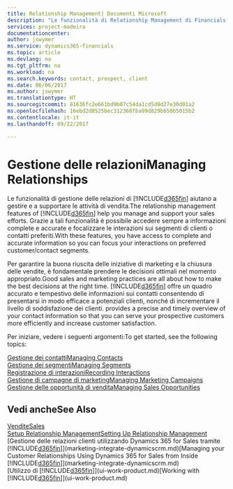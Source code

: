 ```yaml
---
title: Relationship Management| Documenti Microsoft
description: "Le funzionalità di Relationship Management di Financials supportano le attività di vendita e consentono di accedere alle informazioni sui contatti e i potenziali clienti in modo da poter assistere in modo efficiente i clienti."
services: project-madeira
documentationcenter: 
author: jswymer
ms.service: dynamics365-financials
ms.topic: article
ms.devlang: na
ms.tgt_pltfrm: na
ms.workload: na
ms.search.keywords: contact, prospect, client
ms.date: 06/06/2017
ms.author: jswymer
ms.translationtype: HT
ms.sourcegitcommit: 81636fc2e661bd9b07c54da1cd5d0d27e30d01a2
ms.openlocfilehash: 16ebd2d0525bec312368fba99d829b650b5015b2
ms.contentlocale: it-it
ms.lasthandoff: 09/22/2017

---
```

# <a name="managing-relationships"></a><span data-ttu-id="115ce-103">Gestione delle relazioni</span><span class="sxs-lookup"><span data-stu-id="115ce-103">Managing Relationships</span></span>
<span data-ttu-id="115ce-104">Le funzionalità di gestione delle relazioni di [!INCLUDE[d365fin](includes/d365fin_md.md)] aiutano a gestire e a supportare le attività di vendita.</span><span class="sxs-lookup"><span data-stu-id="115ce-104">The relationship management features of [!INCLUDE[d365fin](includes/d365fin_md.md)] help you manage and support your sales efforts.</span></span> <span data-ttu-id="115ce-105">Grazie a tali funzionalità è possibile accedere sempre a informazioni complete e accurate e focalizzare le interazioni sui segmenti di clienti o contatti preferiti.</span><span class="sxs-lookup"><span data-stu-id="115ce-105">With these features, you have access to complete and accurate information so you can focus your interactions on preferred customer/contact segments.</span></span>

<span data-ttu-id="115ce-106">Per garantire la buona riuscita delle iniziative di marketing e la chiusura delle vendite, è fondamentale prendere le decisioni ottimali nel momento appropriato.</span><span class="sxs-lookup"><span data-stu-id="115ce-106">Good sales and marketing practices are all about how to make the best decisions at the right time.</span></span> [!INCLUDE[d365fin](includes/d365fin_md.md)]<span data-ttu-id="115ce-107"> offre un quadro accurato e tempestivo delle informazioni sui contatti consentendo di presentarsi in modo efficace a potenziali clienti, nonché di incrementare il livello di soddisfazione dei clienti.</span><span class="sxs-lookup"><span data-stu-id="115ce-107"> provides a precise and timely overview of your contact information so that you can serve your prospective customers more efficiently and increase customer satisfaction.</span></span>

<span data-ttu-id="115ce-108">Per iniziare, vedere i seguenti argomenti:</span><span class="sxs-lookup"><span data-stu-id="115ce-108">To get started, see the following topics:</span></span>

[<span data-ttu-id="115ce-109">Gestione dei contatti</span><span class="sxs-lookup"><span data-stu-id="115ce-109">Managing Contacts</span></span>](marketing-contacts.md)  
[<span data-ttu-id="115ce-110">Gestione dei segmenti</span><span class="sxs-lookup"><span data-stu-id="115ce-110">Managing Segments</span></span>](marketing-segments.md)  
[<span data-ttu-id="115ce-111">Registrazione di interazioni</span><span class="sxs-lookup"><span data-stu-id="115ce-111">Recording Interactions</span></span>](marketing-interactions.md)  
[<span data-ttu-id="115ce-112">Gestione di campagne di marketing</span><span class="sxs-lookup"><span data-stu-id="115ce-112">Managing Marketing Campaigns</span></span>](marketing-campaigns.md)  
[<span data-ttu-id="115ce-113">Gestione delle opportunità di vendita</span><span class="sxs-lookup"><span data-stu-id="115ce-113">Managing Sales Opportunities</span></span>](marketing-manage-sales-opportunities.md)

## <a name="see-also"></a><span data-ttu-id="115ce-114">Vedi anche</span><span class="sxs-lookup"><span data-stu-id="115ce-114">See Also</span></span>
[<span data-ttu-id="115ce-115">Vendite</span><span class="sxs-lookup"><span data-stu-id="115ce-115">Sales</span></span>](sales-manage-sales.md)  
[<span data-ttu-id="115ce-116">Setup Relationship Management</span><span class="sxs-lookup"><span data-stu-id="115ce-116">Setting Up Relationship Management</span></span>](marketing-setup-marketing.md)  
<span data-ttu-id="115ce-117">[Gestione delle relazioni clienti utilizzando Dynamics 365 for Sales tramite [!INCLUDE[d365fin](includes/d365fin_md.md)]](marketing-integrate-dynamicscrm.md)</span><span class="sxs-lookup"><span data-stu-id="115ce-117">[Managing your Customer Relationships Using Dynamics 365 for Sales from Inside [!INCLUDE[d365fin](includes/d365fin_md.md)]](marketing-integrate-dynamicscrm.md)</span></span>  
<span data-ttu-id="115ce-118">[Utilizzo di [!INCLUDE[d365fin](includes/d365fin_md.md)]](ui-work-product.md)</span><span class="sxs-lookup"><span data-stu-id="115ce-118">[Working with [!INCLUDE[d365fin](includes/d365fin_md.md)]](ui-work-product.md)</span></span>  

